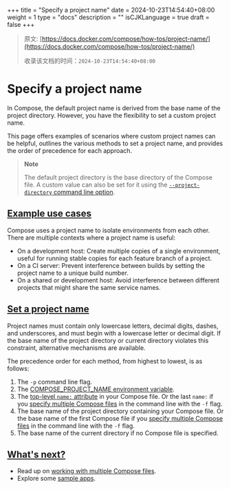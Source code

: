 +++
title = "Specify a project name"
date = 2024-10-23T14:54:40+08:00
weight = 1
type = "docs"
description = ""
isCJKLanguage = true
draft = false
+++

> 原文: [https://docs.docker.com/compose/how-tos/project-name/](https://docs.docker.com/compose/how-tos/project-name/)
>
> 收录该文档的时间：`2024-10-23T14:54:40+08:00`

# Specify a project name

In Compose, the default project name is derived from the base name of the project directory. However, you have the flexibility to set a custom project name.

This page offers examples of scenarios where custom project names can be helpful, outlines the various methods to set a project name, and provides the order of precedence for each approach.

> **Note**
>
> 
>
> The default project directory is the base directory of the Compose file. A custom value can also be set for it using the [`--project-directory` command line option](https://docs.docker.com/reference/cli/docker/compose/#use--p-to-specify-a-project-name).

## [Example use cases](https://docs.docker.com/compose/how-tos/project-name/#example-use-cases)

Compose uses a project name to isolate environments from each other. There are multiple contexts where a project name is useful:

- On a development host: Create multiple copies of a single environment, useful for running stable copies for each feature branch of a project.
- On a CI server: Prevent interference between builds by setting the project name to a unique build number.
- On a shared or development host: Avoid interference between different projects that might share the same service names.

## [Set a project name](https://docs.docker.com/compose/how-tos/project-name/#set-a-project-name)

Project names must contain only lowercase letters, decimal digits, dashes, and underscores, and must begin with a lowercase letter or decimal digit. If the base name of the project directory or current directory violates this constraint, alternative mechanisms are available.

The precedence order for each method, from highest to lowest, is as follows:

1. The `-p` command line flag.
2. The [COMPOSE_PROJECT_NAME environment variable](https://docs.docker.com/compose/how-tos/environment-variables/envvars/).
3. The [top-level `name:` attribute](https://docs.docker.com/reference/compose-file/version-and-name/) in your Compose file. Or the last `name:` if you [specify multiple Compose files](https://docs.docker.com/compose/how-tos/multiple-compose-files/merge/) in the command line with the `-f` flag.
4. The base name of the project directory containing your Compose file. Or the base name of the first Compose file if you [specify multiple Compose files](https://docs.docker.com/compose/how-tos/multiple-compose-files/merge/) in the command line with the `-f` flag.
5. The base name of the current directory if no Compose file is specified.

## [What's next?](https://docs.docker.com/compose/how-tos/project-name/#whats-next)

- Read up on [working with multiple Compose files](https://docs.docker.com/compose/how-tos/multiple-compose-files/).
- Explore some [sample apps](https://docs.docker.com/compose/support-and-feedback/samples-for-compose/).
